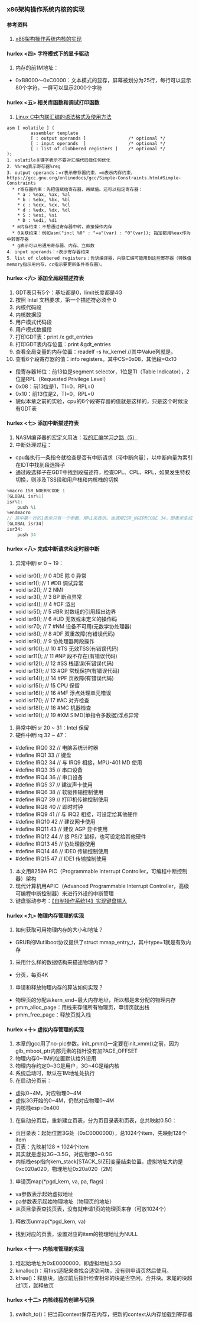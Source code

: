 ### x86架构操作系统内核的实现

#### 参考资料
1. [x86架构操作系统内核的实现](http://wiki.0xffffff.org/)

#### hurlex <四> 字符模式下的显卡驱动
1. 内存的前1M地址：
  * 0xB8000～0xC0000：文本模式的显存，屏幕被划分为25行，每行可以显示80个字符，一屏可以显示2000个字符

#### hurlex <五> 相关库函数和调试打印函数
1. [Linux C中内联汇编的语法格式及使用方法](https://blog.csdn.net/slvher/article/details/8864996)


```
asm [ volatile ] (  
         assembler template
         [ : output operands ]                /* optional */
         [ : input operands  ]                /* optional */
         [ : list of clobbered registers ]    /* optional */
);
1. volatile关键字表示不要对汇编代码做任何优化
2. %%reg表示寄存器%reg
3. output operands：=r表示寄存器约束，=m表示内存约束，https://gcc.gnu.org/onlinedocs/gcc/Simple-Constraints.html#Simple-Constraints
  * r寄存器约束：先把值赋给寄存器，再赋值。还可以指定寄存器：
    * a : %eax, %ax, %al
    * b : %ebx, %bx, %bl
    * c : %ecx, %cx, %cl
    * d : %edx, %dx, %dl
    * S : %esi, %si
    * D : %edi, %di
  * m内存约束：不想通过寄存器中转，直接操作内存
  * 0关联约束：例如asm("incl %0" : "=a"(var) : "0"(var)); 指定都用%eax作为中转寄存器
  * g表示可以用通用寄存器、内存、立即数
4. input operands：r表示寄存器约束
5. list of clobbered registers：告诉编译器，内联汇编可能用到这些寄存器（特殊值memory指示用内存，cc指示要更新条件寄存器）。
```

#### hurlex <六> 添加全局段描述符表
1. GDT表只有5个：基址都是0，limit长度都是4G
  1. 按照 Intel 文档要求，第一个描述符必须全 0
  1. 内核代码段
  1. 内核数据段
  1. 用户模式代码段
  1. 用户模式数据段
1. 打印GDT表：print /x gdt_entries
1. 打印GDT表内存位置：print &gdt_entries
1. 查看全局变量的内存位置：readelf -s hx_kernel //其中Value列就是。
1. 查看6个段寄存器的值：info registers。其中CS=0x08，其他段=0x10
  * 段寄存器16位：前13位是segment selector，1位是TI（Table Indicator），2位是RPL（Requested Privilege Level）
  * 0x08：前13位是1，TI=0，RPL=0
  * 0x10：前13位是2，TI=0，RPL=0
  * 貌似本章之前的实验，cpu的6个段寄存器的值就是这样的，只是这个时候没有GDT表

#### hurlex <七> 添加中断描述符表
1. NASM编译器的宏定义用法：[我的汇编学习之路（5）](http://idiotsky.top/2016/05/16/asm-learning-road-5/)
1. 中断处理过程：
  * cpu每执行一条指令就检查是否有中断请求（带中断向量），以中断向量为索引在IDT中找到段选择子
  * 通过段选择子在GDT中找到段描述符，检查DPL、CPL、RPL，如果发生特权切换，则涉及TSS段和用户栈和内核栈的切换

```c
%macro ISR_NOERRCODE 1
[GLOBAL isr%1]
isr%1:
    push %1
%endmacro
// 其中第一行的1表示只有一个参数，用%1来表示。当调用ISR_NOERRCODE 34，即表示生成如下代码：
[GLOBAL isr34]
isr34:
    push 34
```

#### hurlex <八> 完成中断请求和定时器中断
1. 异常中断isr 0 ~ 19：
  * void isr0();        // 0 #DE 除 0 异常 
  * void isr1();        // 1 #DB 调试异常 
  * void isr2();        // 2 NMI 
  * void isr3();        // 3 BP 断点异常 
  * void isr4();        // 4 #OF 溢出 
  * void isr5();        // 5 #BR 对数组的引用超出边界 
  * void isr6();        // 6 #UD 无效或未定义的操作码 
  * void isr7();        // 7 #NM 设备不可用(无数学协处理器) 
  * void isr8();        // 8 #DF 双重故障(有错误代码) 
  * void isr9();        // 9 协处理器跨段操作 
  * void isr10();       // 10 #TS 无效TSS(有错误代码) 
  * void isr11();       // 11 #NP 段不存在(有错误代码) 
  * void isr12();       // 12 #SS 栈错误(有错误代码) 
  * void isr13();       // 13 #GP 常规保护(有错误代码) 
  * void isr14();       // 14 #PF 页故障(有错误代码) 
  * void isr15();       // 15 CPU 保留 
  * void isr16();       // 16 #MF 浮点处理单元错误 
  * void isr17();       // 17 #AC 对齐检查 
  * void isr18();       // 18 #MC 机器检查 
  * void isr19();       // 19 #XM SIMD(单指令多数据)浮点异常
1. 异常中断isr 20 ~ 31：Intel 保留
1. 硬件中断irq 32 ~ 47：
  * \#define  IRQ0     32    // 电脑系统计时器
  * \#define  IRQ1     33    // 键盘
  * \#define  IRQ2     34    // 与 IRQ9 相接，MPU-401 MD 使用
  * \#define  IRQ3     35    // 串口设备
  * \#define  IRQ4     36    // 串口设备
  * \#define  IRQ5     37    // 建议声卡使用
  * \#define  IRQ6     38    // 软驱传输控制使用
  * \#define  IRQ7     39    // 打印机传输控制使用
  * \#define  IRQ8     40    // 即时时钟
  * \#define  IRQ9     41    // 与 IRQ2 相接，可设定给其他硬件
  * \#define  IRQ10    42    // 建议网卡使用
  * \#define  IRQ11    43    // 建议 AGP 显卡使用
  * \#define  IRQ12    44    // 接 PS/2 鼠标，也可设定给其他硬件
  * \#define  IRQ13    45    // 协处理器使用
  * \#define  IRQ14    46    // IDE0 传输控制使用
  * \#define  IRQ15    47    // IDE1 传输控制使用
1. 本文用8259A PIC（Programmable Interrupt Controller，可编程中断控制器）架构
1. 现代计算机用APIC（Advanced Programmable Interrupt Controller，高级可编程中断控制器）来进行外设的中断管理
1. 键盘驱动参考：[【自制操作系统14】实现键盘输入](https://www.cnblogs.com/flashsun/p/12490765.html)

#### hurlex <九> 物理内存管理的实现
1. 如何获取可用物理内存的大小和地址？
  * GRUB的Mutliboot协议提供了struct mmap_entry_t，其中type=1就是有效内存
1. 采用什么样的数据结构来描述物理内存？
  * 分页，每页4K
1. 申请和释放物理内存的算法如何实现？
  * 物理页的分配从kern_end~最大内存地址，所以都是未分配的物理内存
  * pmm_alloc_page：用栈来存储所有物理页，申请页就出栈
  * pmm_free_page：释放页就入栈

#### hurlex <十> 虚拟内存管理的实现
1. 本章的gcc用了no-pic参数。init_pmm()一定要在init_vmm()之前，因为glb_mboot_ptr内部元素的指针没有加PAGE_OFFSET
1. 物理内存0~1M的位置默认给外设用
1. 物理内存约定0~3G是用户，3G~4G是给内核
1. 系统启动时，默认在1M地址处执行
1. 在启动分页前：
  * 虚拟0~4M，对应物理0~4M
  * 虚拟3G开始的0~4M，仍然对应物理0~4M
  * 内核栈esp=0x400
1. 在启动分页后，重新建立页表，分为页目录表和页表，总共映射0.5G：
  * 页目录表：起始位置3G处（0xC0000000），总1024个item，先映射128个item
  * 页表：先映射128 * 1024个item
  * 其实就是虚拟3G~3.5G，对应物理0~0.5G
  * 内核栈esp指向kern_stack\[STACK_SIZE\]变量结束位置，虚拟地址大约是0xc020a020，物理地址0x20a020（2M）
1. 申请页map(*pgd_kern, va, pa, flags)：
  * va参数表示起始虚拟地址
  * pa参数表示起始物理地址（物理页的地址）
  * 从页目录表查找页表，没有就申请1页的物理页来存（可放1024个）
1. 释放页unmap(*pgd_kern, va)
  * 找到对应的页表，设置对应的item的物理地址为NULL

#### hurlex <十一> 内核堆管理的实现
1. 堆起始地址为0xE0000000，即虚拟地址3.5G
1. kmalloc()：用first适配来查找合适空闲块，没有则申请页然后使用。
1. kfree()：释放块，通过前后指针检查相邻的块是否空闲，合并块。末尾的块超过1页，就释放页

#### hurlex <十二> 内核线程的创建与切换
1. switch_to()：把当前context保存在内存，把新的context从内存加载到寄存器